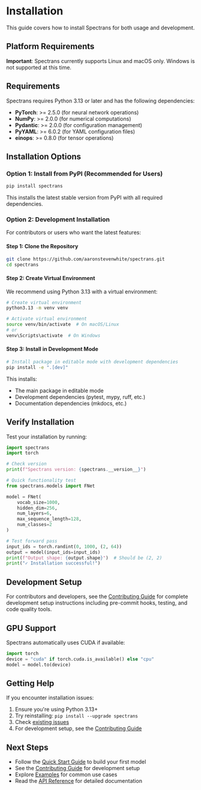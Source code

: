 # Installation

This guide covers how to install Spectrans for both usage and development.

## Platform Requirements

**Important**: Spectrans currently supports Linux and macOS only. Windows is not supported at this time.

## Requirements

Spectrans requires Python 3.13 or later and has the following dependencies:

- **PyTorch**: >= 2.5.0 (for neural network operations)
- **NumPy**: >= 2.0.0 (for numerical computations)
- **Pydantic**: >= 2.0.0 (for configuration management)
- **PyYAML**: >= 6.0.2 (for YAML configuration files)
- **einops**: >= 0.8.0 (for tensor operations)

## Installation Options

### Option 1: Install from PyPI (Recommended for Users)

```bash
pip install spectrans
```

This installs the latest stable version from PyPI with all required dependencies.

### Option 2: Development Installation

For contributors or users who want the latest features:

#### Step 1: Clone the Repository

```bash
git clone https://github.com/aaronstevenwhite/spectrans.git
cd spectrans
```

#### Step 2: Create Virtual Environment

We recommend using Python 3.13 with a virtual environment:

```bash
# Create virtual environment
python3.13 -m venv venv

# Activate virtual environment
source venv/bin/activate  # On macOS/Linux
# or
venv\Scripts\activate  # On Windows
```

#### Step 3: Install in Development Mode

```bash
# Install package in editable mode with development dependencies
pip install -e ".[dev]"
```

This installs:
- The main package in editable mode
- Development dependencies (pytest, mypy, ruff, etc.)
- Documentation dependencies (mkdocs, etc.)

## Verify Installation

Test your installation by running:

```python
import spectrans
import torch

# Check version
print(f"Spectrans version: {spectrans.__version__}")

# Quick functionality test
from spectrans.models import FNet

model = FNet(
    vocab_size=1000,
    hidden_dim=256,
    num_layers=6,
    max_sequence_length=128,
    num_classes=2
)

# Test forward pass
input_ids = torch.randint(0, 1000, (2, 64))
output = model(input_ids=input_ids)
print(f"Output shape: {output.shape}")  # Should be (2, 2)
print("✓ Installation successful!")
```

## Development Setup

For contributors and developers, see the [Contributing Guide](contributing.md) for complete development setup instructions including pre-commit hooks, testing, and code quality tools.

## GPU Support

Spectrans automatically uses CUDA if available:

```python
import torch
device = "cuda" if torch.cuda.is_available() else "cpu"
model = model.to(device)
```

## Getting Help

If you encounter installation issues:

1. Ensure you're using Python 3.13+
2. Try reinstalling: `pip install --upgrade spectrans`
3. Check [existing issues](https://github.com/aaronstevenwhite/spectrans/issues)
4. For development setup, see the [Contributing Guide](contributing.md)

## Next Steps

- Follow the [Quick Start Guide](quickstart.md) to build your first model
- See the [Contributing Guide](contributing.md) for development setup
- Explore [Examples](../examples/) for common use cases
- Read the [API Reference](api/index.md) for detailed documentation
